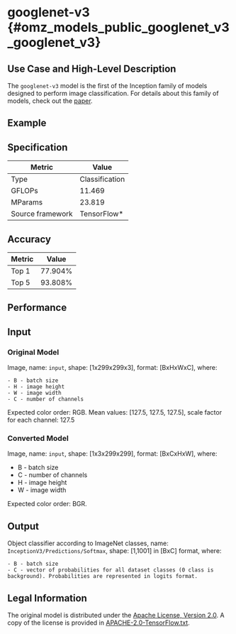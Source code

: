 # googlenet-v3 {#omz_models_public_googlenet_v3_googlenet_v3}

## Use Case and High-Level Description

The `googlenet-v3` model is the first of the Inception family of models designed to perform image classification. For details about this family of models, check out the [paper](https://arxiv.org/abs/1602.07261).

## Example

## Specification

| Metric            | Value         |
|-------------------|---------------|
| Type              | Classification|
| GFLOPs            | 11.469        |
| MParams           | 23.819        |
| Source framework  | TensorFlow\*  |

## Accuracy

| Metric | Value |
| ------ | ----- |
| Top 1  | 77.904% |
| Top 5  | 93.808%|

## Performance

## Input

### Original Model

Image, name: `input`, shape: [1x299x299x3], format: [BxHxWxC],
   where:

    - B - batch size
    - H - image height
    - W - image width
    - C - number of channels

   Expected color order: RGB.
   Mean values: [127.5, 127.5, 127.5], scale factor for each channel: 127.5

### Converted Model

Image, name: `input`, shape: [1x3x299x299], format: [BxCxHxW],
where:

   - B - batch size
   - C - number of channels
   - H - image height
   - W - image width

Expected color order: BGR.

## Output

Object classifier according to ImageNet classes, name: `InceptionV3/Predictions/Softmax`, shape: [1,1001] in [BxC] format, where:

    - B - batch size
    - C - vector of probabilities for all dataset classes (0 class is background). Probabilities are represented in logits format.

## Legal Information

The original model is distributed under the
[Apache License, Version 2.0](https://raw.githubusercontent.com/tensorflow/models/master/LICENSE).
A copy of the license is provided in [APACHE-2.0-TensorFlow.txt](../licenses/APACHE-2.0-TensorFlow.txt).
